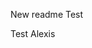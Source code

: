 New readme
Test 


Test Alexis

<template>
  <main>
    <header class="grille_mobile lg:grille_desktop relative">
      <div class="col-span-4 lg:col-span-6 lg:col-start-4 flex items-center border border-Secondary1(Gold) rounded-[20px] gap-5 px-3">
        <img class="w-6 h-6" src="/img/icon_search.webp" alt="Icone rechercher">
        <input class="w-full h-14 bg-Primary1(Black) font-text text-Secondary1(Gold) focus:outline-none" type="text" id="search"
          v-model="search" placeholder="Recherche un film, une série..." @keyup.enter="fetchData" />
        <!-- <button class="font-text font-bold text-Primary2(White)" @click="fetchData">OK</button>  -->
      </div>
    </header>

    <button class="text-Primary2(White)" @click="rechargerPage">
      Retour
    </button>

    <div class="grille_mobile" v-for="(item, index) in combinedResults" :key="index">
      <template v-if="item.type === 'film'">
        <img class="col-span-1 w-full mb-5 pb-5" v-if="item.imageUrl" :src="item.imageUrl" :alt="item.title" />
        <div class="col-span-3 col-start-2 mb-5 pb-5 border-b-[3px] border-Secondary1(Gold) font-text">
          <h4 class="font-bold text-[14px] text-Primary2(White) mt-2">
            {{ item.title }}
          </h4>
          <p class="text-[11px] text-Gray1" v-if="item.authorPromise">{{ item.author }}</p>
        </div>
        
      </template>

      <template v-else-if="item.type === 'book'">
        <img class="col-span-1 w-full mb-5 pb-5" v-if="item.thumbnail" :src="item.thumbnail" :alt="item.title" />
        <div class="col-span-3 col-start-2 mb-5 pb-5 border-b-[3px] border-Secondary1(Gold) font-text">
          <h4 class="font-bold text-[14px] text-Primary2(White) mt-2">
            {{ item.title }}
          </h4>
          <p class="text-[11px] text-Gray1">{{ item.authors }}</p>
          <p class="italic text-[10px] text-Secondary2(Beige)">{{ item.genre }}</p>
        </div>
        
      </template>

      <template v-else-if="item.type === 'music'">
        <img class="col-span-1 w-full mb-5 pb-5" :src="item.artworkUrl100" :alt="item.trackName" />
        <div class="col-span-3 col-start-2 mb-5 pb-5 border-b-[3px] border-Secondary1(Gold) font-text">
          <h4 class="font-bold text-[14px] text-Primary2(White) mt-2">
            {{ item.trackName }}
          </h4>
          <p class="text-[11px] text-Gray1">{{ item.authors }}</p>
          <p class="italic text-[10px] text-Secondary2(Beige)">{{ item.genre }}</p>
        </div>
      </template>
    </div>
  </main>
</template>